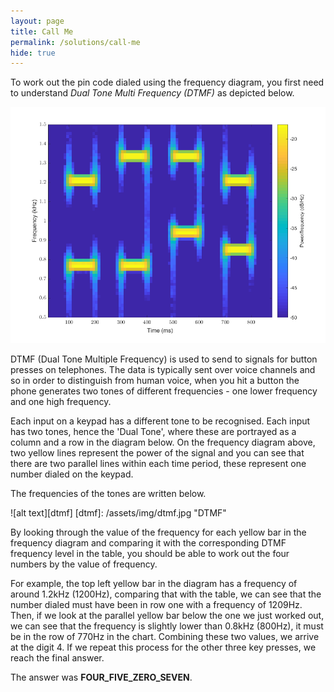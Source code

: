 ```yaml
---
layout: page
title: Call Me
permalink: /solutions/call-me
hide: true
---
```


To work out the pin code dialed using the frequency diagram, you first need to
understand *Dual Tone Multi Frequency (DTMF)* as depicted below.

![alt text][dialfreq]

[dialfreq]: /assets/img/dialfreq.png "Dial Frequency"

DTMF (Dual Tone Multiple Frequency) is used to send to signals for button
presses on telephones. The data is typically sent over voice channels and so in
order to distinguish from human voice, when you hit a button the phone
generates two tones of different frequencies - one lower frequency and one high
frequency.

Each input on a keypad has a different tone to be recognised. Each input has
two tones, hence the 'Dual Tone', where these are portrayed as a column and a
row in the diagram below. On the frequency diagram above, two yellow lines
represent the power of the signal and you can see that there are two parallel
lines within each time period, these represent one number dialed on the keypad.

The frequencies of the tones are written below.

![alt text][dtmf]
[dtmf]: /assets/img/dtmf.jpg "DTMF"

By looking through the value of the frequency for each yellow bar in the
frequency diagram and comparing it with the corresponding DTMF frequency level
in the table, you should be able to work out the four numbers by the value of
frequency.

For example, the top left yellow bar in the diagram has a frequency of around
1.2kHz (1200Hz), comparing that with the table, we can see that the number
dialed must have been in row one with a frequency of 1209Hz. Then, if we look
at the parallel yellow bar below the one we just worked out, we can see that
the frequency is slightly lower than 0.8kHz (800Hz), it must be in the row of
770Hz in the chart. Combining these two values, we arrive at the digit 4. If we
repeat this process for the other three key presses, we reach the final answer.

The answer was **FOUR_FIVE_ZERO_SEVEN**.
